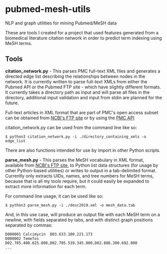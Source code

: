 # pubmed-mesh-utils
NLP and graph utilities for mining Pubmed/MeSH data

These are tools I created for a project that used features generated from a biomedical literature citation network in order to predict term indexing using MeSH terms.

## Tools
**citation_network.py** - This parses PMC full-text XML files and generates a directed edge list describing the relationships between nodes in the network. It is currently written to parse full-text XMLs from either the Pubmed API or the Pubmed FTP site - which have slightly different formats. It currently takes a directory path as input and will parse all files in the directory, additional input validation and input from stdin are planned for the future.

Full-text articles in XML format that are part of PMC's open access subset can be obtained from [NCBI's FTP site](https://ftp.ncbi.nlm.nih.gov/pub/pmc/oa_bulk/) or by using the [PMC API](https://www.ncbi.nlm.nih.gov/books/NBK25499/#chapter4.EFetch)

citation_network.py can be used from the command line like so:
```
$ python3 citation_network.py -i ./directory_containing_xmls -o edge_list
```
There are also functions intended for use by import in other Python scripts.

**parse_mesh.py** - This parses the MeSH vocabulary in XML format, available from [NCBI's FTP site](https://nlmpubs.nlm.nih.gov/online/mesh/MESH_FILES/xmlmesh/), to Python list data structures (for usage by other Python-based utilities) or writes to output in a tab-delimited format. Currently only extracts UIDs, names, and tree numbers for MeSH terms, because that is all my tools require, but it could easily be expanded to extract more information for each term.

For command line usage, it can be used like so:
```
$ python3 parse_mesh.py -i ./desc2019.xml -o mesh_data.tab
```
And, in this use case, will produce an output file with each MeSH term on a newline, with fields separated by tabs, and with distinct graph positions separated by commas:
```
D000001	Calcimycin	D03.633.100.221.173
D000002	Temefos	D02.705.400.625.800,D02.705.539.345.800,D02.886.300.692.800
...
```
